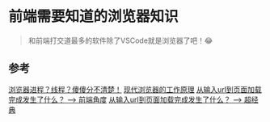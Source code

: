 # 前端需要知道的浏览器知识

> 和前端打交道最多的软件除了VSCode就是浏览器了吧！😂

## 参考

[浏览器进程？线程？傻傻分不清楚！](http://www.imweb.io/topic/58e3bfa845e5c13468f567d5)
[现代浏览器的工作原理](http://blog.jobbole.com/12749/)
[从输入url到页面加载完成发生了什么？ --> 前端角度](http://www.cnblogs.com/daijinxue/p/6640153.html)
[从输入url到页面加载完成发生了什么？ --> 超经典](http://web.jobbole.com/91239/)
